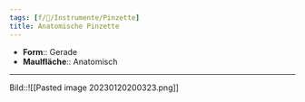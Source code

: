 ```yaml
---
tags: [f/🔪/Instrumente/Pinzette]
title: Anatomische Pinzette
---
```

- **Form**:: Gerade
- **Maulfläche**:: Anatomisch
---
Bild::![[Pasted image 20230120200323.png]]